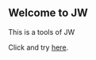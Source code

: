 ## Welcome to JW

This is a tools of JW

Click and try [here](https://menyouping.github.io/compare/).
